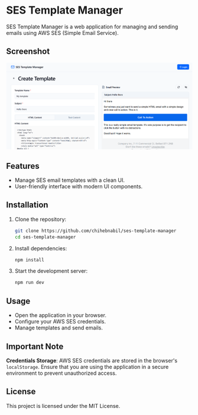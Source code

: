 # SES Template Manager

SES Template Manager is a web application for managing and sending emails using AWS SES (Simple Email Service).

## Screenshot

![Features Preview](./screenshot.PNG)

## Features

- Manage SES email templates with a clean UI.
- User-friendly interface with modern UI components.

## Installation

1. Clone the repository:
   ```bash
   git clone https://github.com/chihebnabil/ses-template-manager
   cd ses-template-manager


2. Install dependencies:
   ```bash
   npm install
   ```

3. Start the development server:
   ```bash
   npm run dev
   ```

## Usage

- Open the application in your browser.
- Configure your AWS SES credentials.
- Manage templates and send emails.

## Important Note

**Credentials Storage**: AWS SES credentials are stored in the browser's `localStorage`. Ensure that you are using the application in a secure environment to prevent unauthorized access.


## License

This project is licensed under the MIT License.
